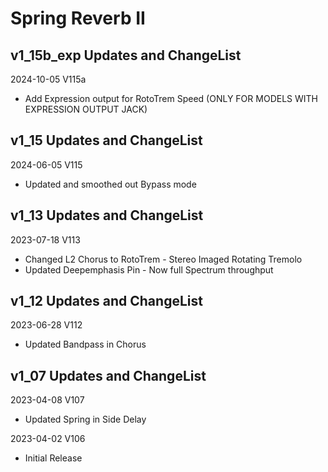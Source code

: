# Spring Reverb II

## v1_15b_exp Updates and ChangeList

2024-10-05 V115a
- Add Expression output for RotoTrem Speed (ONLY FOR MODELS WITH EXPRESSION OUTPUT JACK)

## v1_15 Updates and ChangeList

2024-06-05 V115
- Updated and smoothed out Bypass mode

## v1_13 Updates and ChangeList

2023-07-18 V113
- Changed L2 Chorus to RotoTrem - Stereo Imaged Rotating Tremolo
- Updated Deepemphasis Pin - Now full Spectrum throughput

  
## v1_12 Updates and ChangeList

2023-06-28 V112
- Updated Bandpass in Chorus

## v1_07 Updates and ChangeList

2023-04-08 V107

- Updated Spring in Side Delay

2023-04-02 V106

- Initial Release
